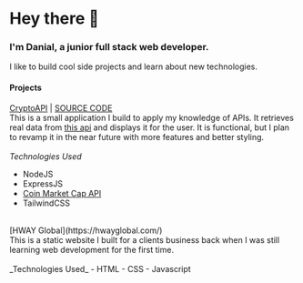 # Hey there 👋
### I'm Danial, a junior full stack web developer. 

I like to build cool side projects and learn about new technologies.

#### Projects
[CryptoAPI](https://cryptoapi.xyz) | [SOURCE CODE](https://github.com/danialhasan/CryptoAPI)<br>
This is a small application I build to apply my knowledge of APIs. It retrieves real data from [this api](https://coinmarketcap.com/api) and displays it for the user. It is functional, but I plan to revamp it in the near future with more features and better styling.
<br><br>
_Technologies Used_
- NodeJS
- ExpressJS
- [Coin Market Cap API](https://coinmarketcap.com/api)
- TailwindCSS
<br>
[HWAY Global](https://hwayglobal.com/)<br>
This is a static website I built for a clients business back when I was still learning web development for the first time.
<br><br>
_Technologies Used_
- HTML
- CSS
- Javascript
